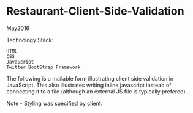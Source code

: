 # Restaurant-Client-Side-Validation
May2016

Technology Stack:

    HTML
    CSS
    JavaScript
    Twitter BootStrap Framework

The following is a mailable form illustrating client side validation in JavaScript. This also illustrates writing inline javascript instead of connecting it to a file (although an external JS file is typically prefered).   

Note - Styling was specified by client. 
